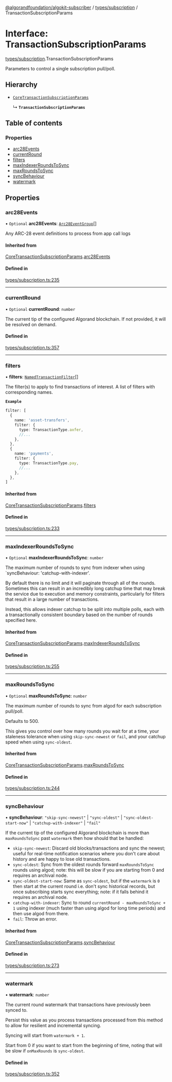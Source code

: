 [@algorandfoundation/algokit-subscriber](../README.md) / [types/subscription](../modules/types_subscription.md) / TransactionSubscriptionParams

# Interface: TransactionSubscriptionParams

[types/subscription](../modules/types_subscription.md).TransactionSubscriptionParams

Parameters to control a single subscription pull/poll.

## Hierarchy

- [`CoreTransactionSubscriptionParams`](types_subscription.CoreTransactionSubscriptionParams.md)

  ↳ **`TransactionSubscriptionParams`**

## Table of contents

### Properties

- [arc28Events](types_subscription.TransactionSubscriptionParams.md#arc28events)
- [currentRound](types_subscription.TransactionSubscriptionParams.md#currentround)
- [filters](types_subscription.TransactionSubscriptionParams.md#filters)
- [maxIndexerRoundsToSync](types_subscription.TransactionSubscriptionParams.md#maxindexerroundstosync)
- [maxRoundsToSync](types_subscription.TransactionSubscriptionParams.md#maxroundstosync)
- [syncBehaviour](types_subscription.TransactionSubscriptionParams.md#syncbehaviour)
- [watermark](types_subscription.TransactionSubscriptionParams.md#watermark)

## Properties

### arc28Events

• `Optional` **arc28Events**: [`Arc28EventGroup`](types_arc_28.Arc28EventGroup.md)[]

Any ARC-28 event definitions to process from app call logs

#### Inherited from

[CoreTransactionSubscriptionParams](types_subscription.CoreTransactionSubscriptionParams.md).[arc28Events](types_subscription.CoreTransactionSubscriptionParams.md#arc28events)

#### Defined in

[types/subscription.ts:235](https://github.com/algorandfoundation/algokit-subscriber-ts/blob/main/src/types/subscription.ts#L235)

---

### currentRound

• `Optional` **currentRound**: `number`

The current tip of the configured Algorand blockchain.
If not provided, it will be resolved on demand.

#### Defined in

[types/subscription.ts:357](https://github.com/algorandfoundation/algokit-subscriber-ts/blob/main/src/types/subscription.ts#L357)

---

### filters

• **filters**: [`NamedTransactionFilter`](types_subscription.NamedTransactionFilter.md)[]

The filter(s) to apply to find transactions of interest.
A list of filters with corresponding names.

**`Example`**

```typescript
filter: [
  {
    name: 'asset-transfers',
    filter: {
      type: TransactionType.axfer,
      //...
    },
  },
  {
    name: 'payments',
    filter: {
      type: TransactionType.pay,
      //...
    },
  },
]
```

#### Inherited from

[CoreTransactionSubscriptionParams](types_subscription.CoreTransactionSubscriptionParams.md).[filters](types_subscription.CoreTransactionSubscriptionParams.md#filters)

#### Defined in

[types/subscription.ts:233](https://github.com/algorandfoundation/algokit-subscriber-ts/blob/main/src/types/subscription.ts#L233)

---

### maxIndexerRoundsToSync

• `Optional` **maxIndexerRoundsToSync**: `number`

The maximum number of rounds to sync from indexer when using `syncBehaviour: 'catchup-with-indexer'.

By default there is no limit and it will paginate through all of the rounds.
Sometimes this can result in an incredibly long catchup time that may break the service
due to execution and memory constraints, particularly for filters that result in a large number of transactions.

Instead, this allows indexer catchup to be split into multiple polls, each with a transactionally consistent
boundary based on the number of rounds specified here.

#### Inherited from

[CoreTransactionSubscriptionParams](types_subscription.CoreTransactionSubscriptionParams.md).[maxIndexerRoundsToSync](types_subscription.CoreTransactionSubscriptionParams.md#maxindexerroundstosync)

#### Defined in

[types/subscription.ts:255](https://github.com/algorandfoundation/algokit-subscriber-ts/blob/main/src/types/subscription.ts#L255)

---

### maxRoundsToSync

• `Optional` **maxRoundsToSync**: `number`

The maximum number of rounds to sync from algod for each subscription pull/poll.

Defaults to 500.

This gives you control over how many rounds you wait for at a time,
your staleness tolerance when using `skip-sync-newest` or `fail`, and
your catchup speed when using `sync-oldest`.

#### Inherited from

[CoreTransactionSubscriptionParams](types_subscription.CoreTransactionSubscriptionParams.md).[maxRoundsToSync](types_subscription.CoreTransactionSubscriptionParams.md#maxroundstosync)

#### Defined in

[types/subscription.ts:244](https://github.com/algorandfoundation/algokit-subscriber-ts/blob/main/src/types/subscription.ts#L244)

---

### syncBehaviour

• **syncBehaviour**: `"skip-sync-newest"` \| `"sync-oldest"` \| `"sync-oldest-start-now"` \| `"catchup-with-indexer"` \| `"fail"`

If the current tip of the configured Algorand blockchain is more than `maxRoundsToSync`
past `watermark` then how should that be handled:

- `skip-sync-newest`: Discard old blocks/transactions and sync the newest; useful
  for real-time notification scenarios where you don't care about history and
  are happy to lose old transactions.
- `sync-oldest`: Sync from the oldest rounds forward `maxRoundsToSync` rounds
  using algod; note: this will be slow if you are starting from 0 and requires
  an archival node.
- `sync-oldest-start-now`: Same as `sync-oldest`, but if the `watermark` is `0`
  then start at the current round i.e. don't sync historical records, but once
  subscribing starts sync everything; note: if it falls behind it requires an
  archival node.
- `catchup-with-indexer`: Sync to round `currentRound - maxRoundsToSync + 1`
  using indexer (much faster than using algod for long time periods) and then
  use algod from there.
- `fail`: Throw an error.

#### Inherited from

[CoreTransactionSubscriptionParams](types_subscription.CoreTransactionSubscriptionParams.md).[syncBehaviour](types_subscription.CoreTransactionSubscriptionParams.md#syncbehaviour)

#### Defined in

[types/subscription.ts:273](https://github.com/algorandfoundation/algokit-subscriber-ts/blob/main/src/types/subscription.ts#L273)

---

### watermark

• **watermark**: `number`

The current round watermark that transactions have previously been synced to.

Persist this value as you process transactions processed from this method
to allow for resilient and incremental syncing.

Syncing will start from `watermark + 1`.

Start from 0 if you want to start from the beginning of time, noting that
will be slow if `onMaxRounds` is `sync-oldest`.

#### Defined in

[types/subscription.ts:352](https://github.com/algorandfoundation/algokit-subscriber-ts/blob/main/src/types/subscription.ts#L352)
